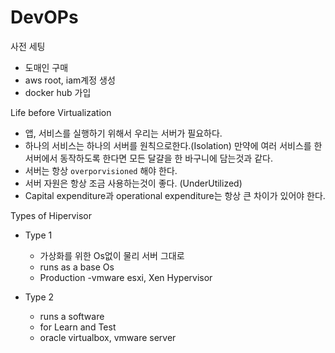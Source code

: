 # DevOPs

사전 세팅
- 도매인 구매
- aws root, iam계정 생성
- docker hub 가입

Life before Virtualization
- 앱, 서비스를 실행하기 위해서 우리는 서버가 필요하다.
- 하나의 서비스는 하나의 서버를 원칙으로한다.(Isolation) 만약에 여러 서비스를 한 서버에서 동작하도록 한다면 모든 달걀을 한 바구니에 담는것과 같다. 
- 서버는 항상 `overporvisioned` 해야 한다. 
- 서버 자원은 항상 조금 사용하는것이 좋다. (UnderUtilized)
- Capital expenditure과 operational expenditure는 항상 큰 차이가 있어야 한다.

Types of Hipervisor
- Type 1
    - 가상화를 위한 Os없이 물리 서버 그대로 
    - runs as a base Os
    - Production
    -vmware esxi, Xen Hypervisor

- Type 2
    - runs a software
    - for Learn and Test
    - oracle virtualbox, vmware server
